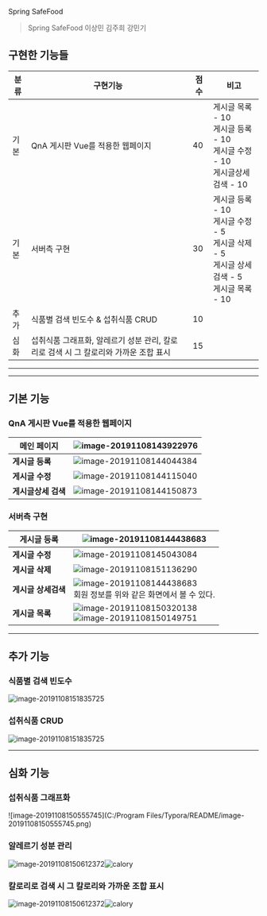 Spring SafeFood

> Spring SafeFood 이상민 김주희 강민기



## 구현한 기능들

|분류 | 구현기능                                                     | 점수 | 비고                                                         |
|---- | ------------------------------------------------------------ | ---- | ------------------------------------------------------------ |
|기본 | QnA 게시판 Vue를 적용한 웹페이지                             | 40   | 게시글 목록 - 10<br/>게시글 등록 - 10<br/>게시글 수정 - 10<br/>게시글상세 검색 - 10 |
|기본 | 서버측 구현                                                  | 30   | 게시글 등록 - 10<br/>게시글 수정 - 5<br/>게시글 삭제 - 5<br/>게시글 상세검색 - 5<br/>게시글 목록 - 10 |
|추가 | 식품별 검색 빈도수 & 섭취식품 CRUD                           | 10   |                                                              |
|심화 | 섭취식품 그래프화, 알레르기 성분 관리, 칼로리로 검색 시 그 칼로리와 가까운 조합 표시 | 15   |                                                              |



---

---



## 기본 기능

### QnA 게시판 Vue를 적용한 웹페이지

| 메인 페이지         | ![image-20191108143922976](README/image-20191108143922976-1573194771158.png) |
| ------------------- | ------------------------------------------------------------ |
| **게시글 등록**     | ![image-20191108144044384](README/image-20191108144044384.png) |
| **게시글 수정**     | ![image-20191108144115040](README/image-20191108144115040.png) |
| **게시글상세 검색** | ![image-20191108144150873](README/image-20191108144150873.png) |



### 서버측 구현

| 게시글 등록         | ![image-20191108144438683](README/image-20191108144438683.png) |
| ------------------- | ------------------------------------------------------------ |
| **게시글 수정**     | ![image-20191108145043084](README/image-20191108145043084.png) |
| **게시글 삭제**     | ![image-20191108151136290](README/image-20191108151136290.png) |
| **게시글 상세검색** | ![image-20191108144438683](README/image-20191108144438683.png)<br />회원 정보를 위와 같은 화면에서 볼 수 있다. |
| **게시글 목록**     | ![image-20191108150320138](README/image-20191108150320138.png)<br />![image-20191108150149751](README/image-20191108150149751.png) |



---



## 추가 기능

### 식품별 검색 빈도수

![image-20191108151835725](README/image-20191108151835725.png)


### 섭취식품 CRUD

![image-20191108151835725](README/image-20191108151835725.png)




---



## 심화 기능

### 섭취식품 그래프화

![image-20191108150555745](C:/Program Files/Typora/README/image-20191108150555745.png)


### 알레르기 성분 관리

![image-20191108150612372](README/image-20191108150612372.png)![calory](README/calory.png)


### 칼로리로 검색 시 그 칼로리와 가까운 조합 표시

![image-20191108150612372](README/image-20191108150612372.png)![calory](README/calory.png)
